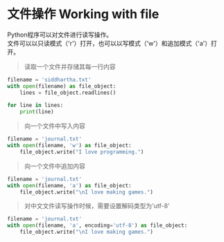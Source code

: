 # 文件操作 Working with file

Python程序可以对文件进行读写操作。  
文件可以以只读模式（'r'）打开，也可以以写模式（'w'）和追加模式（'a'）打开。

> 读取一个文件并存储其每一行内容

```python
filename = 'siddhartha.txt'
with open(filename) as file_object:
    lines = file_object.readlines()
    
for line in lines:
    print(line)
```

> 向一个文件中写入内容
```python
filename = 'journal.txt'
with open(filename, 'w') as file_object:
    file_object.write("I love programming.")
```

> 向一个文件中追加内容
```python
filename = 'journal.txt'
with open(filename, 'a') as file_object:
    file_object.write("\nI love making games.")
```

> 对中文文件读写操作时候，需要设置解码类型为'utf-8'
```python
filename = 'journal.txt'
with open(filename, 'a', encoding='utf-8') as file_object:
    file_object.write("\nI love making games.")
```